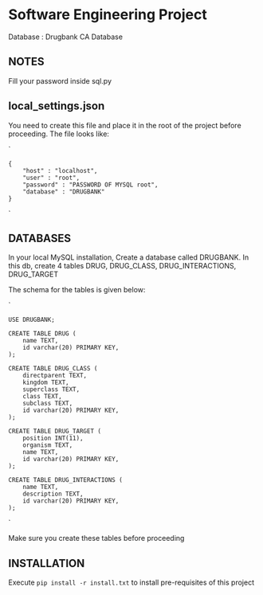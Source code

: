 # Software Engineering Project

Database : Drugbank CA Database

## NOTES

Fill your password inside sql.py

## local_settings.json

You need to create this file and place it in the root of the project before proceeding. The file looks like:

`

    {
        "host" : "localhost",
        "user" : "root",
        "password" : "PASSWORD OF MYSQL root",
        "database" : "DRUGBANK"
    }
` 

## DATABASES

In your local MySQL installation, Create a database called DRUGBANK.
In this db, create 4 tables DRUG, DRUG_CLASS, DRUG_INTERACTIONS, DRUG_TARGET

The schema for the tables is given below:

`

    USE DRUGBANK;

    CREATE TABLE DRUG (
        name TEXT,
        id varchar(20) PRIMARY KEY,
    );

    CREATE TABLE DRUG_CLASS (
        directparent TEXT,
        kingdom TEXT,
        superclass TEXT,
        class TEXT,
        subclass TEXT,
        id varchar(20) PRIMARY KEY,
    );

    CREATE TABLE DRUG_TARGET (
        position INT(11),
        organism TEXT,
        name TEXT,
        id varchar(20) PRIMARY KEY,
    );

    CREATE TABLE DRUG_INTERACTIONS (
        name TEXT,
        description TEXT,
        id varchar(20) PRIMARY KEY,
    );
`

Make sure you create these tables before proceeding

## INSTALLATION

Execute `pip install -r install.txt` to install pre-requisites of this project